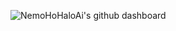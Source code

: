 ![NemoHoHaloAi's github dashboard](https://github-readme-stats.vercel.app/api?username=NemoHoHaloAi&show_icons=true&theme=dark&include_all_commits=true&count_private=true)
